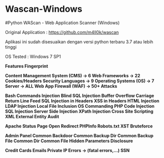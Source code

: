 # Wascan-Windows
#Python WAScan - Web Application Scanner (Windows) 

Original Application : https://github.com/m4ll0k/wascan

Aplikasi ini sudah disesuaikan dengan versi python  terbaru 3.7 atau lebih tinggi

OS Tested : Windows 7 SP1

<b>Features
Fingerprint

Content Management System (CMS) -> 6
Web Frameworks -> 22
Cookies/Headers Security
Languages -> 9
Operating Systems (OS) -> 7
Server -> ALL
Web App Firewall (WAF) -> 50+
Attacks

Bash Commands Injection
Blind SQL Injection
Buffer Overflow
Carriage Return Line Feed
SQL Injection in Headers
XSS in Headers
HTML Injection
LDAP Injection
Local File Inclusion
OS Commanding
PHP Code Injection
SQL Injection
Server Side Injection
XPath Injection
Cross Site Scripting
XML External Entity
Audit

Apache Status Page
Open Redirect
PHPInfo
Robots.txt
XST
Bruteforce

Admin Panel
Common Backdoor
Common Backup Dir
Common Backup File
Common Dir
Common File
Hidden Parameters
Disclosure

Credit Cards
Emails
Private IP
Errors -> (fatal errors,...)
SSN

